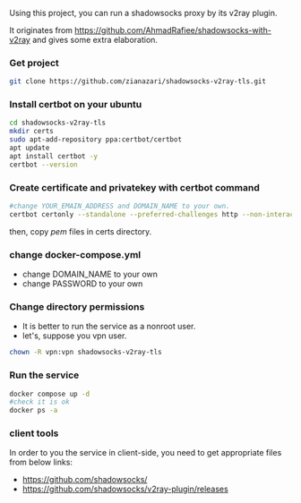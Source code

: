 Using this project, you can run a shadowsocks proxy by its v2ray plugin.

It originates from https://github.com/AhmadRafiee/shadowsocks-with-v2ray and gives some extra elaboration.

### Get project
```bash
git clone https://github.com/zianazari/shadowsocks-v2ray-tls.git
```

### Install certbot on your ubuntu
```bash
cd shadowsocks-v2ray-tls
mkdir certs
sudo apt-add-repository ppa:certbot/certbot
apt update
apt install certbot -y
certbot --version
```

### Create certificate and privatekey with certbot command
```bash
#change YOUR_EMAIN_ADDRESS and DOMAIN_NAME to your own.
certbot certonly --standalone --preferred-challenges http --non-interactive --agree-tos --email <YOUR_EMAIN_ADDRESS> -d <DOMAIN_NAME>
```
then, copy *pem* files in certs directory.

### change docker-compose.yml
- change DOMAIN_NAME to your own
- change PASSWORD to your own


### Change directory permissions
- It is better to run the service as a nonroot user.
- let's, suppose you vpn user.
```bash
chown -R vpn:vpn shadowsocks-v2ray-tls
```

### Run the service
```bash
docker compose up -d
#check it is ok
docker ps -a
```

### client tools
In order to you the service in client-side, you need to get appropriate files from below links:
- https://github.com/shadowsocks/
- https://github.com/shadowsocks/v2ray-plugin/releases
